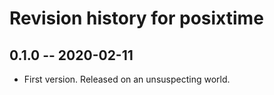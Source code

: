 # Revision history for posixtime

## 0.1.0  -- 2020-02-11

* First version. Released on an unsuspecting world.

